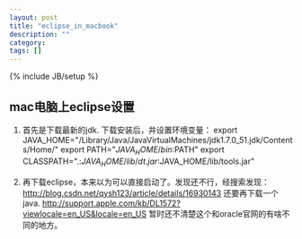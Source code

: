 ```yaml
---
layout: post
title: "eclipse_in_macbook"
description: ""
category: 
tags: []
---
```

{% include JB/setup %}

## mac电脑上eclipse设置 ##

1. 首先是下载最新的jdk. 下载安装后，并设置环境变量：
export JAVA_HOME="/Library/Java/JavaVirtualMachines/jdk1.7.0_51.jdk/Contents/Home/"
export PATH="$JAVA_HOME/bin:$PATH"
export CLASSPATH=".:$JAVA_HOME/lib/dt.jar:$JAVA_HOME/lib/tools.jar"

2. 再下载eclipse，本来以为可以直接启动了。发现还不行，经搜索发现：
http://blog.csdn.net/qysh123/article/details/16930143
还要再下载一个java.
http://support.apple.com/kb/DL1572?viewlocale=en_US&locale=en_US
暂时还不清楚这个和oracle官网的有啥不同的地方。
